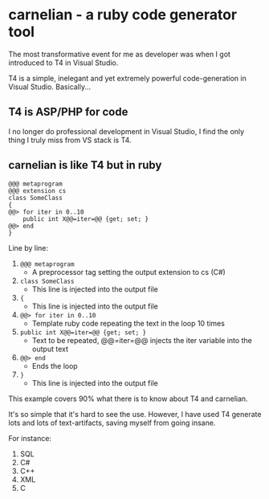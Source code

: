 carnelian - a ruby code generator tool
======================================

The most transformative event for me as developer was when
I got introduced to T4 in Visual Studio.

T4 is a simple, inelegant and yet extremely powerful code-generation
in Visual Studio. Basically...

T4 is ASP/PHP for code
----------------------

I no longer do professional development in Visual Studio, I find the
only thing I truly miss from VS stack is T4.

carnelian is like T4 but in ruby
--------------------------------

```
@@@ metaprogram
@@@ extension cs
class SomeClass
{
@@> for iter in 0..10
    public int X@@=iter=@@ {get; set; }
@@> end
}
```

Line by line:

1. ```@@@ metaprogram```
   * A preprocessor tag setting the output extension to cs (C#)
2. ```class SomeClass```
   * This line is injected into the output file
4. ```{```
   * This line is injected into the output file
5. ```@@> for iter in 0..10```
   * Template ruby code repeating the text in the loop 10 times
6. ```public int X@@=iter=@@ {get; set; }```
   * Text to be repeated, @@=iter=@@ injects the iter variable into the output text
7. ```@@> end```
   * Ends the loop
8. ```}```
   * This line is injected into the output file

This example covers 90% what there is to know about T4 and carnelian.

It's so simple that it's hard to see the use.
However, I have used T4 generate lots and lots of text-artifacts, saving myself from going insane.

For instance:

1. SQL
2. C#
3. C++
4. XML
5. C

